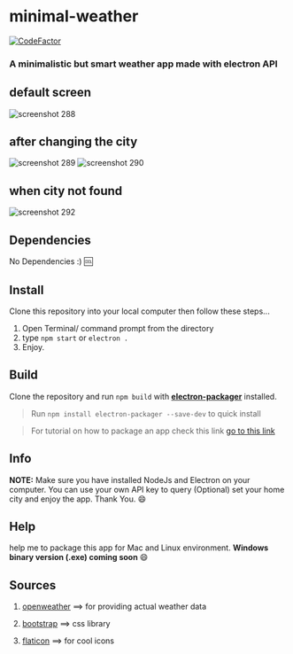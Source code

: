 # minimal-weather
[![CodeFactor](https://www.codefactor.io/repository/github/deep5050/minimal-weather/badge)](https://www.codefactor.io/repository/github/deep5050/minimal-weather)
### A minimalistic but smart weather app made with electron API

## default screen
![screenshot 288](https://user-images.githubusercontent.com/27947066/44948700-ef8d7d00-ae3f-11e8-98ee-76cca26d48c6.png)
## after changing the city
![screenshot 289](https://user-images.githubusercontent.com/27947066/44948697-ee5c5000-ae3f-11e8-833c-bcc90a8bcc12.png)
![screenshot 290](https://user-images.githubusercontent.com/27947066/44948698-eef4e680-ae3f-11e8-9abb-740eef1b27f7.png)
## when city not found
![screenshot 292](https://user-images.githubusercontent.com/27947066/44951982-cc3eee00-ae90-11e8-9066-8206c9d3dd21.png)
## Dependencies
No Dependencies :) :cool:
## Install
Clone this repository into your local computer then follow these steps...
1. Open Terminal/ command prompt from the directory
2. type `npm start` or `electron .` 
3. Enjoy.

## Build
Clone the repository and run `npm build` with [**electron-packager**](https://github.com/electron-userland/electron-packager "electron-packager repo") installed.

> Run `npm install electron-packager --save-dev` to quick install

> For tutorial on how to package an app check this link [go to this link ](https://www.christianengvall.se/electron-packager-tutorial/)

## Info
**NOTE:** Make sure you have installed NodeJs and Electron on your computer.
You can use your own API key to query (Optional)
set your home city and enjoy the app.
Thank You. :smile:

## Help
help me to package this app for Mac and Linux environment.
**Windows binary version (.exe) coming soon** :smile:

## Sources
1. [openweather](https://openweathermap.org/ "openweather") ==> for providing actual weather data

2. [bootstrap](https://getbootstrap.com/ "bootstrap")       ==> css library

3. [flaticon](https://www.flaticon.com/ "flaticon")         ==> for cool icons
